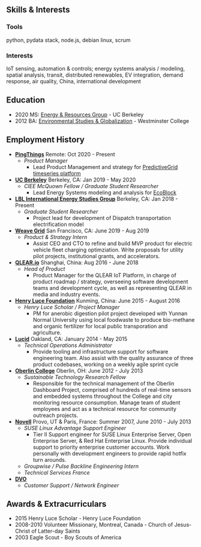 ## Skills & Interests 
### Tools
python, pydata stack, node.js, debian linux, scrum

### Interests
IoT sensing, automation & controls; energy systems analysis / modeling, spatial analysis, transit, distributed renewables, EV integration, demand response, air quality, China, international development

## Education
- 2020 MS: [Energy & Resources Group](https://erg.berkeley.edu/) - UC Berkeley
- 2012 BA: [Environmental Studies & Globalization](https://westminstercollege.edu/undergraduate/programs/environmental-studies) - Westminster College

## Employment History
- **[PingThings](http://pingthings.io/)** Remote: Oct 2020 - Present
  - *Product Manager*
    - Lead Product Management and strategy for [PredictiveGrid timeseries platform](https://www.pingthings.io/platform.html)
- **[UC Berkeley](http://erg.berkeley.edu/)** Berkeley, CA: Jan 2019 - May 2020
  - *CIEE McQuown Fellow / Graduate Student Researcher*
    - Lead Energy Systems modeling and analysis for [EcoBlock](https://ecoblock.berkeley.edu/)
 - **[LBL International Energy Studies Group](https://ies.lbl.gov/)** Berkeley, CA: Jan 2018 - Present
   - *Graduate Student Researcher*
     - Project lead for development of Dispatch transportation electrification model
- **[Weave Grid](https://www.weavegrid.com)** San Francisco, CA: June 2019 - Aug 2019
  - *Product & Strategy Intern*
    - Assist CEO and CTO to refine and build MVP product for electric vehicle fleet charging optimziation. Write proposals for utility pilot projects, institutional grants, and accelerators.
- **[QLEAR.io](http://www.qlear.io/)** Shanghai, China: Aug 2016 - June 2018
  - *Head of Product*
    - Product Manager for the QLEAR IoT Platform, in charge of product roadmap / strategy, overseeing software development teams and development cycle, as well as representing QLEAR in media and industry events.
- **[Henry Luce Foundation](http://www.hluce.org/lsprogram.aspx)** Kunming, China: June 2015 - August 2016
  - *Henry Luce Scholar / Project Manager*
    - PM for anerobic digestion pilot project developed with Yunnan Normal University using local foodwaste to produce bio-methane and organic fertilizer for local public transporation and agriculture.
- **[Lucid](https://lucidconnects.com/)** Oakland, CA: January 2014 - May 2015
  - *Technical Operations Administrator*
    - Provide tooling and infrastructure support for software engineering team. Also assist with the quality assurance of three product codebases, working on a weekly agile sprint cycle
- **[Oberlin College](http://www.oberlin.edu/)** Oberlin, OH: June 2012 - July 2013
  - *Sustainable Technology Research Fellow*
    - Responsible for the technical management of the Oberlin Dashboard Project, comprised of hundreds of real-time sensors and embedded systems throughout the College and city monitoring resource consumption. Manage team of student employees and act as a technical resource for community outreach projects.
- **[Novell](http://www.novell.com/)** Provo, UT & Paris, France: Summer 2007, June 2010 - July 2013
  - *SUSE Linux Advantage Support Engineer*
    - Tier II Support engineer for SUSE Linux Enterprise Server, Open Enterprise Server, & Red Hat Enterprise Linux. Provide individual support to priority enterprise customer accounts. Work personally with development engineers to provide rapid hotfix turn arounds.
  - *Groupwise / Pulse Backline Engineering Intern*
  - *Technical Services France*
- **[DVO](http://www.dvo.com/)** 
  - *Customer Support / Network Engineer*

## Awards & Extracurriculars
 - 2015 Henry Luce Scholar - Henry Luce Foundation
 - 2008-2010 Volunteer Missionary, Montreal, Canada -  Church of Jesus-Christ of Latter-day Saints
 - 2003 Eagle Scout - Boy Scouts of America
 

